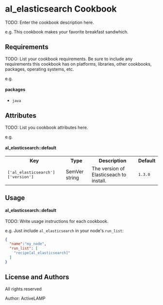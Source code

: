 al_elasticsearch Cookbook
==========================
TODO: Enter the cookbook description here.

e.g.
This cookbook makes your favorite breakfast sandwhich.

Requirements
------------
TODO: List your cookbook requirements. Be sure to include any requirements this cookbook has on platforms, libraries, other cookbooks, packages, operating systems, etc.

e.g.
#### packages
- `java`

Attributes
----------
TODO: List you cookbook attributes here.

e.g.
#### al_elasticsearch::default
<table>
  <tr>
    <th>Key</th>
    <th>Type</th>
    <th>Description</th>
    <th>Default</th>
  </tr>
  <tr>
    <td><tt>['al_elasticsearch']['version']</tt></td>
    <td>SemVer string</td>
    <td>The version of Elasticseach to install.</td>
    <td><tt>1.3.0</tt></td>
  </tr>
</table>

Usage
-----
#### al_elasticsearch::default
TODO: Write usage instructions for each cookbook.

e.g.
Just include `al_elasticsearch` in your node's `run_list`:

```json
{
  "name":"my_node",
  "run_list": [
    "recipe[al_elasticsearch]"
  ]
}
```

License and Authors
-------------------

All rights reserved

Author: ActiveLAMP
